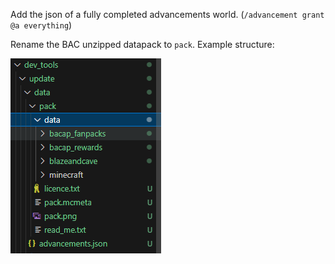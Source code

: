 Add the json of a fully completed advancements world. (`/advancement grant @a everything`)

Rename the BAC unzipped datapack to `pack`.
Example structure:

![alt text](image.png)